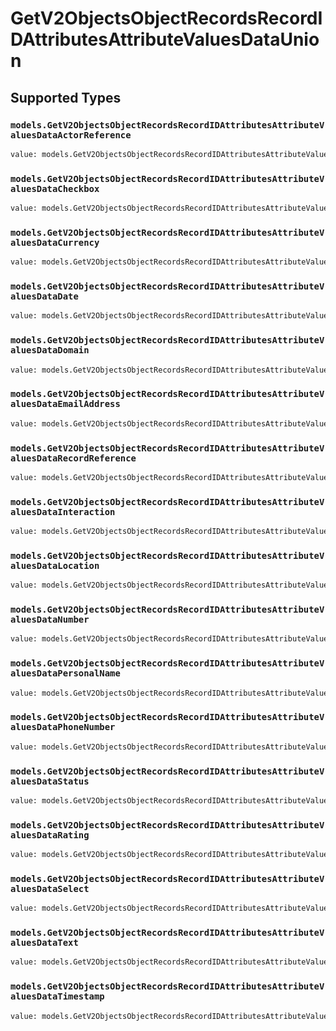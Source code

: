 # GetV2ObjectsObjectRecordsRecordIDAttributesAttributeValuesDataUnion


## Supported Types

### `models.GetV2ObjectsObjectRecordsRecordIDAttributesAttributeValuesDataActorReference`

```python
value: models.GetV2ObjectsObjectRecordsRecordIDAttributesAttributeValuesDataActorReference = /* values here */
```

### `models.GetV2ObjectsObjectRecordsRecordIDAttributesAttributeValuesDataCheckbox`

```python
value: models.GetV2ObjectsObjectRecordsRecordIDAttributesAttributeValuesDataCheckbox = /* values here */
```

### `models.GetV2ObjectsObjectRecordsRecordIDAttributesAttributeValuesDataCurrency`

```python
value: models.GetV2ObjectsObjectRecordsRecordIDAttributesAttributeValuesDataCurrency = /* values here */
```

### `models.GetV2ObjectsObjectRecordsRecordIDAttributesAttributeValuesDataDate`

```python
value: models.GetV2ObjectsObjectRecordsRecordIDAttributesAttributeValuesDataDate = /* values here */
```

### `models.GetV2ObjectsObjectRecordsRecordIDAttributesAttributeValuesDataDomain`

```python
value: models.GetV2ObjectsObjectRecordsRecordIDAttributesAttributeValuesDataDomain = /* values here */
```

### `models.GetV2ObjectsObjectRecordsRecordIDAttributesAttributeValuesDataEmailAddress`

```python
value: models.GetV2ObjectsObjectRecordsRecordIDAttributesAttributeValuesDataEmailAddress = /* values here */
```

### `models.GetV2ObjectsObjectRecordsRecordIDAttributesAttributeValuesDataRecordReference`

```python
value: models.GetV2ObjectsObjectRecordsRecordIDAttributesAttributeValuesDataRecordReference = /* values here */
```

### `models.GetV2ObjectsObjectRecordsRecordIDAttributesAttributeValuesDataInteraction`

```python
value: models.GetV2ObjectsObjectRecordsRecordIDAttributesAttributeValuesDataInteraction = /* values here */
```

### `models.GetV2ObjectsObjectRecordsRecordIDAttributesAttributeValuesDataLocation`

```python
value: models.GetV2ObjectsObjectRecordsRecordIDAttributesAttributeValuesDataLocation = /* values here */
```

### `models.GetV2ObjectsObjectRecordsRecordIDAttributesAttributeValuesDataNumber`

```python
value: models.GetV2ObjectsObjectRecordsRecordIDAttributesAttributeValuesDataNumber = /* values here */
```

### `models.GetV2ObjectsObjectRecordsRecordIDAttributesAttributeValuesDataPersonalName`

```python
value: models.GetV2ObjectsObjectRecordsRecordIDAttributesAttributeValuesDataPersonalName = /* values here */
```

### `models.GetV2ObjectsObjectRecordsRecordIDAttributesAttributeValuesDataPhoneNumber`

```python
value: models.GetV2ObjectsObjectRecordsRecordIDAttributesAttributeValuesDataPhoneNumber = /* values here */
```

### `models.GetV2ObjectsObjectRecordsRecordIDAttributesAttributeValuesDataStatus`

```python
value: models.GetV2ObjectsObjectRecordsRecordIDAttributesAttributeValuesDataStatus = /* values here */
```

### `models.GetV2ObjectsObjectRecordsRecordIDAttributesAttributeValuesDataRating`

```python
value: models.GetV2ObjectsObjectRecordsRecordIDAttributesAttributeValuesDataRating = /* values here */
```

### `models.GetV2ObjectsObjectRecordsRecordIDAttributesAttributeValuesDataSelect`

```python
value: models.GetV2ObjectsObjectRecordsRecordIDAttributesAttributeValuesDataSelect = /* values here */
```

### `models.GetV2ObjectsObjectRecordsRecordIDAttributesAttributeValuesDataText`

```python
value: models.GetV2ObjectsObjectRecordsRecordIDAttributesAttributeValuesDataText = /* values here */
```

### `models.GetV2ObjectsObjectRecordsRecordIDAttributesAttributeValuesDataTimestamp`

```python
value: models.GetV2ObjectsObjectRecordsRecordIDAttributesAttributeValuesDataTimestamp = /* values here */
```

